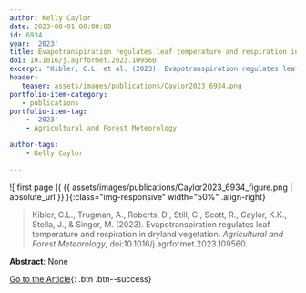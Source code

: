 ```yaml
---
author: Kelly Caylor
date: 2023-08-01 00:00:00
id: 6934
year: '2023'
title: Evapotranspiration regulates leaf temperature and respiration in dryland vegetation
doi: 10.1016/j.agrformet.2023.109560
excerpt: "Kibler, C.L. et al. (2023). Evapotranspiration regulates leaf temperature and respiration in dryland vegetation. _Agricultural and Forest Meteorology_, doi:10.1016/j.agrformet.2023.109560."
header:
   teaser: assets/images/publications/Caylor2023_6934.png
portfolio-item-category:
   - publications
portfolio-item-tag:
    - '2023'
    - Agricultural and Forest Meteorology

author-tags:
    - Kelly Caylor

---
```


![ first page ]( {{ assets/images/publications/Caylor2023_6934_figure.png | absolute_url }} ){:class="img-responsive" width="50%" .align-right}

> Kibler, C.L., Trugman, A., Roberts, D., Still, C., Scott, R., Caylor, K.K., Stella, J., & Singer, M. (2023). Evapotranspiration regulates leaf temperature and respiration in dryland vegetation. _Agricultural and Forest Meteorology_, doi:10.1016/j.agrformet.2023.109560.

**Abstract**: None

[Go to the Article](https://www.doi.org/10.1016/j.agrformet.2023.109560){: .btn .btn--success}